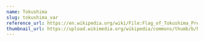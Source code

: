 ```yaml
---
name: Tokushima
slug: tokushima_var
reference_url: https://en.wikipedia.org/wiki/File:Flag_of_Tokushima_Prefecture_(variant).svg
thumbnail_url: https://upload.wikimedia.org/wikipedia/commons/thumb/b/b0/Flag_of_Tokushima_Prefecture_%28variant%29.svg/120px-Flag_of_Tokushima_Prefecture_%28variant%29.svg.png
---
```

